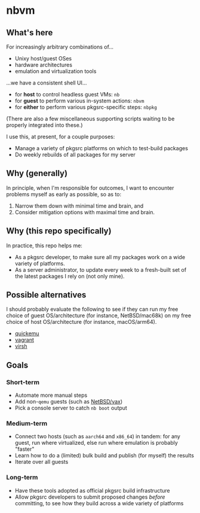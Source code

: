 # nbvm

## What's here

For increasingly arbitrary combinations of...

- Unixy host/guest OSes
- hardware architectures
- emulation and virtualization tools

...we have a consistent shell UI...

- for **host** to control headless guest VMs: `nb`
- for **guest** to perform various in-system actions: `nbvm`
- for **either** to perform various pkgsrc-specific steps: `nbpkg`

(There are also a few miscellaneous supporting scripts waiting to be properly integrated into these.)

I use this, at present, for a couple purposes:

- Manage a variety of pkgsrc platforms on which to test-build packages
- Do weekly rebuilds of all packages for my server

## Why (generally)

In principle, when I'm responsible for outcomes, I want to encounter problems myself as early as possible, so as to:

1. Narrow them down with minimal time and brain, and
2. Consider mitigation options with maximal time and brain.

## Why (this repo specifically)

In practice, this repo helps me:

- As a pkgsrc developer, to make sure all my packages work on a wide variety of platforms.
- As a server administrator, to update every week to a fresh-built set of the latest packages I rely on (not only mine).

## Possible alternatives

I should probably evaluate the following to see if they can run my free choice of guest OS/architecture (for instance, NetBSD/mac68k) on my free choice of host OS/architecture (for instance, macOS/arm64).

- [quickemu](https://github.com/quickemu-project/quickemu)
- [vagrant](https://developer.hashicorp.com/vagrant/docs/cli)
- [virsh](https://www.libvirt.org/manpages/virsh.html)

## Goals

### Short-term

- Automate more manual steps
- Add non-`qemu` guests
  (such as [NetBSD/vax](https://www.netbsd.org/ports/vax/emulator-howto.html))
- Pick a console server to catch `nb boot` output

### Medium-term

- Connect two hosts (such as `aarch64` and `x86_64`) in tandem:
  for any guest, run where virtualized, else run where emulation
  is probably "faster"
- Learn how to do a (limited) bulk build and publish (for myself) the results
- Iterate over all guests

### Long-term

- Have these tools adopted as official pkgsrc build infrastructure
- Allow pkgsrc developers to submit proposed changes _before_ committing, to see how they build across a wide variety of platforms
